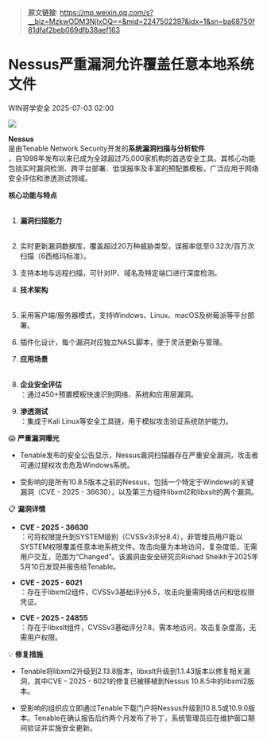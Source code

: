 > **原文链接**: https://mp.weixin.qq.com/s?__biz=MzkwODM3NjIxOQ==&mid=2247502397&idx=1&sn=ba68750f81dfaf2beb069dfb38aef163

#  Nessus严重漏洞允许覆盖任意本地系统文件  
 WIN哥学安全   2025-07-03 02:00  
  
![](https://mmbiz.qpic.cn/mmbiz_png/1mtwZURvGTmgC4svNmBCRaQFsDERqdGczTHfyvHUiaXwFaSicibFe3Y94rVM016NicgFAFFeStJM42cAMfoz6jOsMg/640?wx_fmt=png&from=appmsg "")  
  
**Nessus**  
‌是由Tenable Network Security开发的‌**系统漏洞扫描与分析软件**  
‌，自1998年发布以来已成为全球超过75,000家机构的首选安全工具。其核心功能包括实时漏洞检测、跨平台部署、低误报率及丰富的预配置模板，广泛应用于网络安全评估和渗透测试领域。‌‌  
  
‌**核心功能与特点**  
‌  
1. ‌**漏洞扫描能力**  
‌  
  
1. 实时更新漏洞数据库，覆盖超过20万种威胁类型，误报率低至0.32次/百万次扫描（6西格玛标准）。‌‌  
  
1. 支持本地与远程扫描，可针对IP、域名及特定端口进行深度检测。‌‌‌‌  
  
1. ‌**技术架构**  
‌  
  
1. 采用客户端/服务器模式，支持Windows、Linux、macOS及树莓派等平台部署。‌‌  
  
1. 插件化设计，每个漏洞对应独立NASL脚本，便于灵活更新与管理。‌‌  
  
1. ‌**应用场景**  
‌  
  
1. ‌**企业安全评估**  
‌：通过450+预置模板快速识别网络、系统和应用层漏洞。‌‌  
  
1. ‌**渗透测试**  
‌：集成于Kali Linux等安全工具链，用于模拟攻击验证系统防护能力。‌‌‌‌  
  
😱 **严重漏洞曝光**  
- Tenable发布的安全公告显示，Nessus漏洞扫描器存在严重安全漏洞，攻击者可通过提权攻击危及Windows系统。  
  
- 受影响的是所有10.8.5版本之前的Nessus，包括一个特定于Windows的关键漏洞（CVE - 2025 - 36630），以及第三方组件libxml2和libxslt的两个漏洞。  
  
📋 **漏洞详情**  
- **CVE - 2025 - 36630**  
：可将权限提升到SYSTEM级别（CVSSv3评分8.4），非管理员用户能以SYSTEM权限覆盖任意本地系统文件。攻击向量为本地访问，复杂度低，无需用户交互，范围为“Changed”。该漏洞由安全研究员Rishad Sheikh于2025年5月10日发现并报告给Tenable。  
  
- **CVE - 2025 - 6021**  
：存在于libxml2组件，CVSSv3基础评分6.5，攻击向量需网络访问和低权限凭证。  
  
- **CVE - 2025 - 24855**  
：存在于libxslt组件，CVSSv3基础评分7.8，需本地访问，攻击复杂度高，无需用户权限。  
  
💡 **修复措施**  
- Tenable将libxml2升级到2.13.8版本，libxslt升级到1.1.43版本以修复相关漏洞，其中CVE - 2025 - 6021的修复已被移植到Nessus 10.8.5中的libxml2版本。  
  
- 受影响的组织应立即通过Tenable下载门户将Nessus升级到10.8.5或10.9.0版本。Tenable在确认报告后约两个月发布了补丁，系统管理员应在维护窗口期间验证并实施安全更新。  
  
  
  
